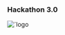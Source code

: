 ### Hackathon 3.0

![`logo](https://github.com/ATemova/FAMNIT-Hackathon-3.0/assets/119525418/6f69e172-8bc9-41d7-836e-12dd5e41a8f3)
